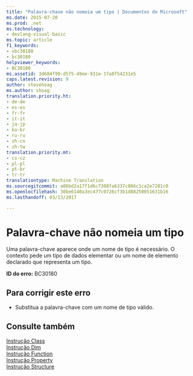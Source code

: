 ```yaml
---
title: "Palavra-chave não nomeia um tipo | Documentos do Microsoft"
ms.date: 2015-07-20
ms.prod: .net
ms.technology:
- devlang-visual-basic
ms.topic: article
f1_keywords:
- vbc30180
- bc30180
helpviewer_keywords:
- BC30180
ms.assetid: 3d684f99-d5f5-49ee-931e-1fa8f54231e5
caps.latest.revision: 9
author: stevehoag
ms.author: shoag
translation.priority.ht:
- de-de
- es-es
- fr-fr
- it-it
- ja-jp
- ko-kr
- ru-ru
- zh-cn
- zh-tw
translation.priority.mt:
- cs-cz
- pl-pl
- pt-br
- tr-tr
translationtype: Machine Translation
ms.sourcegitcommit: a06bd2a17f1d6c7308fa6337c866c1ca2e7281c0
ms.openlocfilehash: 30be6140a3ec477c0726cf3b1d88250051631b16
ms.lasthandoff: 03/13/2017

---
```

# <a name="keyword-does-not-name-a-type"></a>Palavra-chave não nomeia um tipo
Uma palavra-chave aparece onde um nome de tipo é necessário. O contexto pede um tipo de dados elementar ou um nome de elemento declarado que representa um tipo.  
  
 **ID do erro:** BC30180  
  
## <a name="to-correct-this-error"></a>Para corrigir este erro  
  
-   Substitua a palavra-chave com um nome de tipo válido.  
  
## <a name="see-also"></a>Consulte também  
 [Instrução Class](../../visual-basic/language-reference/statements/class-statement.md)   
 [Instrução Dim](../../visual-basic/language-reference/statements/dim-statement.md)   
 [Instrução Function](../../visual-basic/language-reference/statements/function-statement.md)   
 [Instrução Property](../../visual-basic/language-reference/statements/property-statement.md)   
 [Instrução Structure](../../visual-basic/language-reference/statements/structure-statement.md)
